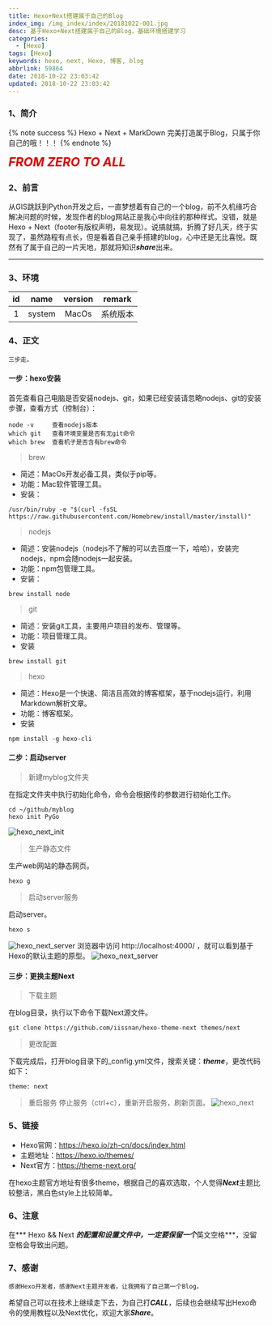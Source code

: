 ```yaml
---
title: Hexo+Next搭建属于自己的Blog
index_img: /img_index/index/20181022-001.jpg
desc: 基于Hexo+Next搭建属于自己的Blog，基础环境搭建学习
categories:
  - [Hexo]
tags: [Hexo]
keywords: hexo, next, Hexo, 博客, blog
abbrlink: 59864
date: 2018-10-22 23:03:42
updated: 2018-10-22 23:03:42
---
```


### 1、简介
{% note success %}
Hexo + Next + MarkDown 完美打造属于Blog，只属于你自己的哦！！！
{% endnote %}

***<font color="#dd0000" size="5">FROM ZERO TO ALL</font>***

### 2、前言

从GIS跳跃到Python开发之后，一直梦想着有自己的一个blog，前不久机缘巧合解决问题的时候，发现作者的blog网站正是我心中向往的那种样式。没错，就是Hexo + Next（footer有版权声明，易发现）。说搞就搞，折腾了好几天，终于实现了，虽然路程有点长，但是看着自己亲手搭建的blog，心中还是无比喜悦。既然有了属于自己的一片天地，那就将知识***share***出来。

<!--more-->
<hr />

### 3、环境

| id  |     name     | version | remark   |
|:---:|:------------:|:-------:| :--------: |
|  1  |     system     | MacOs  | 系统版本 |

### 4、正文

    三步走。

#### 一步：hexo安装

首先查看自己电脑是否安装nodejs、git，如果已经安装请忽略nodejs、git的安装步骤，查看方式（控制台）：
```
node -v     查看nodejs版本
which git   查看环境变量是否有无git命令
which brew  查看机子是否含有brew命令
```
> brew

- 简述：MacOs开发必备工具，类似于pip等。
- 功能：Mac软件管理工具。
- 安装：
```
/usr/bin/ruby -e "$(curl -fsSL https://raw.githubusercontent.com/Homebrew/install/master/install)"
```
> nodejs

- 简述：安装nodejs（nodejs不了解的可以去百度一下，哈哈），安装完nodejs，npm会随nodejs一起安装。
- 功能：npm包管理工具。
- 安装：
```
brew install node
```
> git

- 简述：安装git工具，主要用户项目的发布、管理等。
- 功能：项目管理工具。
- 安装
```
brew install git
```

> hexo

- 简述：Hexo是一个快速、简洁且高效的博客框架，基于nodejs运行，利用Markdown解析文章。
- 功能：博客框架。
- 安装
```
npm install -g hexo-cli
```

#### 二步：启动server

> 新建myblog文件夹

在指定文件夹中执行初始化命令，命令会根据传的参数进行初始化工作。
```
cd ~/github/myblog
hexo init PyGo
```
![hexo_next_init](hexo_next_init.png)

> 生产静态文件

生产web网站的静态网页。
```
hexo g
```
> 启动server服务

启动server。
```
hexo s
```
![hexo_next_server](hexo_next_server.gif)
浏览器中访问 http://localhost:4000/ ，就可以看到基于Hexo的默认主题的原型。
![hexo_next_server](hexo_next_server.png)

#### 三步：更换主题Next

> 下载主题

在blog目录，执行以下命令下载Next源文件。
```
git clone https://github.com/iissnan/hexo-theme-next themes/next
```
> 更改配置

下载完成后，打开blog目录下的_config.yml文件，搜索关键：***theme***，更改代码如下：
```
theme: next
```

> 重启服务
停止服务（ctrl+c），重新开启服务，刷新页面。
![hexo_next](hexo_next.png)

### 5、链接

- Hexo官网：https://hexo.io/zh-cn/docs/index.html
- 主题地址：https://hexo.io/themes/
- Next官方：https://theme-next.org/

在hexo主题官方地址有很多theme，根据自己的喜欢选取，个人觉得***Next***主题比较整洁，黑白色style上比较简单。

### 6、注意

在*** Hexo && Next ***的配置和设置文件中，一定要保留一个***英文空格***，没留空格会导致出问题。

### 7、感谢
    感谢Hexo开发者，感谢Next主题开发者，让我拥有了自己第一个Blog。

希望自己可以在技术上继续走下去，为自己打***CALL***，后续也会继续写出Hexo命令的使用教程以及Next优化，欢迎大家***Share***。
